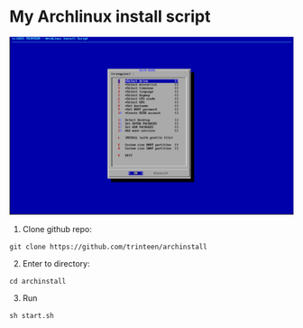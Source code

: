 # My Archlinux install script

![alt text](image.png)

1) Clone github repo:
```
git clone https://github.com/trinteen/archinstall
```

2) Enter to directory:
```
cd archinstall
```

3) Run
```
sh start.sh
```